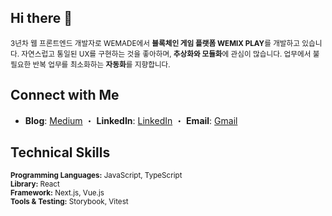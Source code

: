 ## Hi there 👋

<sub>3년차 웹 프론트엔드 개발자로 WEMADE에서 **블록체인 게임 플랫폼 WEMIX PLAY**를 개발하고 있습니다. 자연스럽고 통일된 UX를 구현하는 것을 좋아하며, **추상화와 모듈화**에 관심이 많습니다. 업무에서 불필요한 반복 업무를 최소화하는 **자동화**를 지향합니다.</sub> 

## Connect with Me  
- **Blog**: [Medium](#) ・ **LinkedIn**: [LinkedIn](#) ・ **Email**: [Gmail](#)  

## Technical Skills  
<sub>**Programming Languages:** JavaScript, TypeScript</sub>  
<sub>**Library:** React</sub>  
<sub>**Framework:** Next.js, Vue.js</sub>  
<sub>**Tools & Testing:** Storybook, Vitest</sub>  

